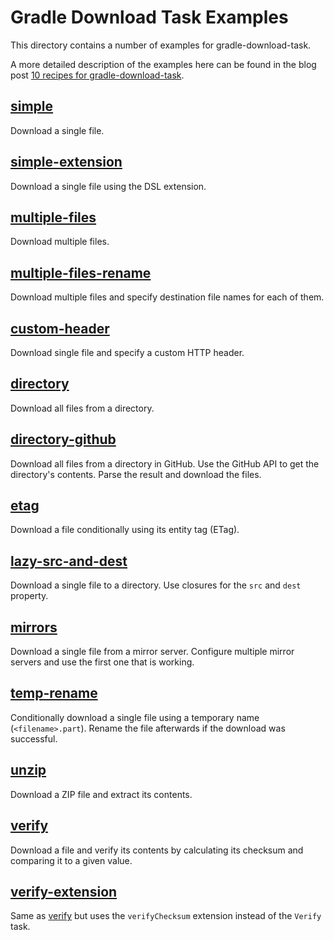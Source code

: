 Gradle Download Task Examples
=============================

This directory contains a number of examples for gradle-download-task.

A more detailed description of the examples here can be found in the blog post
[10 recipes for gradle-download-task](http://www.michel-kraemer.com/recipes-for-gradle-download).

[simple](groovy/simple/build.gradle)
--------------------------------------

Download a single file.

[simple-extension](groovy/simple-extension/build.gradle)
------------------------------------------------

Download a single file using the DSL extension.

[multiple-files](groovy/multiple-files/build.gradle)
--------------------------------------------

Download multiple files.

[multiple-files-rename](groovy/multiple-files-rename/build.gradle)
--------------------------------------------------------

Download multiple files and specify destination file names for each of them.

[custom-header](groovy/custom-header/build.gradle)
------------------------------------------

Download single file and specify a custom HTTP header.

[directory](groovy/directory/build.gradle)
------------------------------------

Download all files from a directory.

[directory-github](groovy/directory-github/build.gradle)
------------------------------------

Download all files from a directory in GitHub. Use the GitHub API to get the
directory's contents. Parse the result and download the files.

[etag](groovy/etag/build.gradle)
--------------------------------

Download a file conditionally using its entity tag (ETag).

[lazy-src-and-dest](groovy/lazy-src-and-dest/build.gradle)
----------------------------------------------------

Download a single file to a directory. Use closures for the `src` and `dest`
property.

[mirrors](groovy/mirrors/build.gradle)
--------------------------------

Download a single file from a mirror server. Configure multiple mirror servers
and use the first one that is working.

[temp-rename](groovy/temp-rename/build.gradle)
--------------------------------------

Conditionally download a single file using a temporary name (`<filename>.part`).
Rename the file afterwards if the download was successful.

[unzip](groovy/unzip/build.gradle)
----------------------------

Download a ZIP file and extract its contents.

[verify](groovy/verify/build.gradle)
------------------------------

Download a file and verify its contents by calculating its checksum and
comparing it to a given value.

[verify-extension](groovy/verify-extension/build.gradle)
------------------------------------------------

Same as [verify](groovy/verify/build.gradle) but uses the `verifyChecksum` extension
instead of the `Verify` task.
